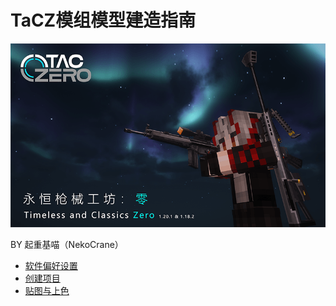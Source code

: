 # TaCZ模组模型建造指南

![icon](./icon.png)

BY 起重基喵（NekoCrane）
- [软件偏好设置](/zh/model_guide/setting)
- [创建项目](/zh/model_guide/model)
- [贴图与上色](/zh/model_guide/texture)